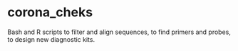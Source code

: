 # corona_cheks
Bash and R scripts to filter and align sequences, to find primers and probes, to design new diagnostic kits.
